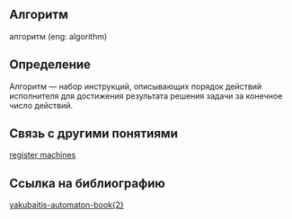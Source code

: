 ## Алгоритм
алгоритм (eng: algorithm) 

## Определение
Алгоритм — набор инструкций, описывающих порядок действий исполнителя для достижения результата решения задачи за конечное число действий.

## Cвязь с другими понятиями 
[register machines](https://github.com/vernikkkkkkkkkkkkkkkkkkk/concept/blob/main/virtual%20machines/register%20machines/register%20machines.md)

## Cсылка на библиографию
[yakubaitis-automaton-book{2}](https://github.com/vernikkkkkkkkkkkkkkkkkkk/concept/blob/main/bibliography/register%20machines/yakubaitis-automaton-book%7B2%7D.md)
